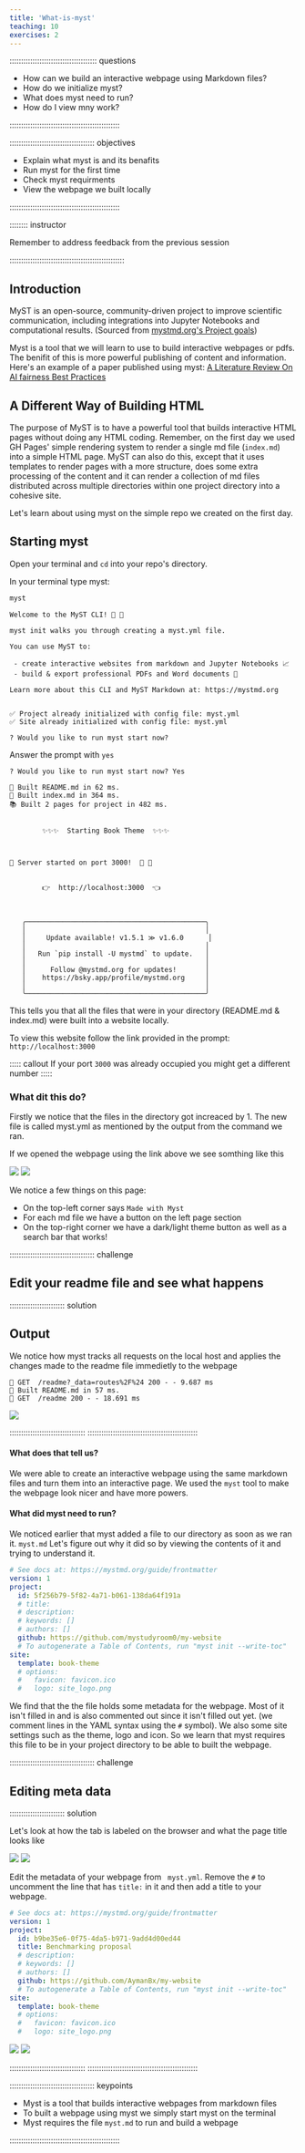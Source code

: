 ```yaml
---
title: 'What-is-myst'
teaching: 10
exercises: 2
---
```


:::::::::::::::::::::::::::::::::::::: questions 

- How can we build an interactive webpage using Markdown files?
- How do we initialize myst?
- What does myst need to run?
- How do I view mny work?

::::::::::::::::::::::::::::::::::::::::::::::::

::::::::::::::::::::::::::::::::::::: objectives

- Explain what myst is and its benafits
- Run myst for the first time
- Check myst requirments
- View the webpage we built locally 

::::::::::::::::::::::::::::::::::::::::::::::::

:::::::: instructor

Remember to address feedback from the previous session

::::::::::::::::::::::::::::::::::::::::::::::::::

## Introduction

MyST is an open-source, community-driven project to improve scientific communication, including integrations into Jupyter Notebooks and computational results. (Sourced from [mystmd.org's Project goals](https://mystmd.org/guide#project-goals))

Myst is a tool that we will learn to use to build interactive webpages or pdfs. The benifit of this is more powerful publishing of content and information.
Here's an example of a paper published using myst: [A Literature Review On AI fairness Best Practices](https://ml4sts.com/fairml-bestpractices/)

## A Different Way of Building HTML
The purpose of MyST is to have a powerful tool that builds interactive HTML pages without doing any HTML coding.
Remember, on the first day we used GH Pages' simple rendering system to render a single md file (`index.md`) into a simple HTML page.
MyST can also do this, except that it uses templates to render pages with a more structure, does some extra processing of the content and it can render a collection of md files distributed across multiple directories within one project directory into a cohesive site.


Let's learn about using myst on the simple repo we created on the first day.

## Starting myst
Open your terminal and `cd` into your repo's directory.

In your terminal type myst:
```bash
myst
```
```
Welcome to the MyST CLI! 🎉 🚀

myst init walks you through creating a myst.yml file.

You can use MyST to:

 - create interactive websites from markdown and Jupyter Notebooks 📈
 - build & export professional PDFs and Word documents 📄

Learn more about this CLI and MyST Markdown at: https://mystmd.org


✅ Project already initialized with config file: myst.yml
✅ Site already initialized with config file: myst.yml

? Would you like to run myst start now? 
```
Answer the prompt with `yes`
```
? Would you like to run myst start now? Yes
```
```
📖 Built README.md in 62 ms.
📖 Built index.md in 364 ms.
📚 Built 2 pages for project in 482 ms.


        ✨✨✨  Starting Book Theme  ✨✨✨



🔌 Server started on port 3000!  🥳 🎉


        👉  http://localhost:3000  👈



   ╭────────────────────────────────────────────╮
   │                                            │
   │     Update available! v1.5.1 ≫ v1.6.0      │
   │                                            │
   │   Run `pip install -U mystmd` to update.   │
   │                                            │
   │      Follow @mystmd.org for updates!       │
   │    https://bsky.app/profile/mystmd.org     │
   │                                            │
   ╰────────────────────────────────────────────╯
   ```

This tells you that all the files that were in your directory (README.md & index.md) were built into a website locally.

To view this website follow the link provided in the prompt:
`http://localhost:3000`

::::: callout
If your port `3000` was already occupied you might get a different number
:::::


### What dit this do?
Firstly we notice that the files in the directory got increaced by 1. The new file is called myst.yml as mentioned by the output from the command we ran.

If we opened the webpage using the link above we see somthing like this

![](fig\myst_page.png)
![](fig\myst_page2.png)

We notice a few things on this page:
* On the top-left corner says `Made with Myst`
* For each md file we have a button on the left page section 
* On the top-right corner we have a dark/light theme button as well as a search bar that works!



::::::::::::::::::::::::::::::::::::: challenge 

## Edit your readme file and see what happens


:::::::::::::::::::::::: solution 

## Output
 
We notice how myst tracks all requests on the local host and applies the changes made to the readme file immedietly to the webpage
```output
💌 GET  /readme?_data=routes%2F%24 200 - - 9.687 ms
📖 Built README.md in 57 ms.
💌 GET  /readme 200 - - 18.691 ms
```

![](fig\myst_page3.png)

:::::::::::::::::::::::::::::::::
::::::::::::::::::::::::::::::::::::::::::::::::



#### What does that tell us?
We were able to create an interactive webpage using the same markdown files and turn them into an interactive page. We used the `myst` tool to make the webpage look nicer and have more powers.

#### What did myst need to run?
We noticed earlier that myst added a file to our directory as soon as we ran it. `myst.md`
Let's figure out why it did so by viewing the contents of it and trying to understand it.

```yaml
# See docs at: https://mystmd.org/guide/frontmatter
version: 1
project:
  id: 5f256b79-5f82-4a71-b061-138da64f191a
  # title:
  # description:
  # keywords: []
  # authors: []
  github: https://github.com/mystudyroom0/my-website
  # To autogenerate a Table of Contents, run "myst init --write-toc"
site:
  template: book-theme
  # options:
  #   favicon: favicon.ico
  #   logo: site_logo.png
  ```


We find that the the file holds some metadata for the webpage. Most of it isn't filled in and is also commented out since it isn't filled out yet. (we comment lines in the YAML syntax using the `#` symbol). We also some site settings such as the theme, logo and icon.
So we learn that myst requires this file to be in your project directory to be able to built the webpage.


::::::::::::::::::::::::::::::::::::: challenge 

## Editing meta data

:::::::::::::::::::::::: solution 

Let's look at how the tab is labeled on the browser and what the page title looks like 

![](fig\tab-label.png)
![](fig\webpage-title.png)

Edit the metadata of your webpage from ` myst.yml`. Remove the `#` to uncomment the line that has `title:` in it and then add a title to your webpage.

```yaml
# See docs at: https://mystmd.org/guide/frontmatter
version: 1
project:
  id: b9be35e6-0f75-4da5-b971-9add4d00ed44
  title: Benchmarking proposal
  # description:
  # keywords: []
  # authors: []
  github: https://github.com/AymanBx/my-website
  # To autogenerate a Table of Contents, run "myst init --write-toc"
site:
  template: book-theme
  # options:
  #   favicon: favicon.ico
  #   logo: site_logo.png
```

![](fig\tab-label-changed.png)
![](fig\webpage-title-changed.png)

:::::::::::::::::::::::::::::::::
::::::::::::::::::::::::::::::::::::::::::::::::

::::::::::::::::::::::::::::::::::::: keypoints 

- Myst is a tool that builds interactive webpages from markdown files 
- To built a webpage using myst we simply start myst on the terminal
- Myst requires the file `myst.md` to run and build a webpage

::::::::::::::::::::::::::::::::::::::::::::::::

 

